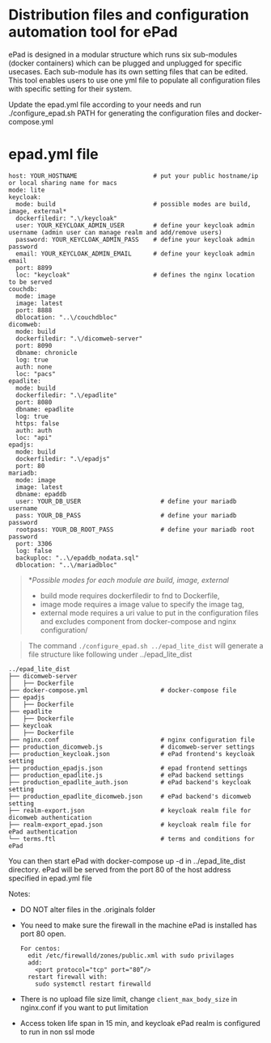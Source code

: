 # Distribution files and configuration automation tool for ePad

ePad is designed in a modular structure which runs six sub-modules (docker containers) which can be plugged and unplugged for specific usecases. Each sub-module has its own setting files that can be edited. This tool enables users to use one yml file to populate all configuration files with specific setting for their system.

Update the epad.yml file according to your needs and run 
  ./configure_epad.sh PATH
for generating the configuration files and docker-compose.yml

# epad.yml file

    host: YOUR_HOSTNAME                     # put your public hostname/ip or local sharing name for macs
    mode: lite
    keycloak:
      mode: build                           # possible modes are build, image, external*
      dockerfiledir: ".\/keycloak"
      user: YOUR_KEYCLOAK_ADMIN_USER        # define your keycloak admin username (admin user can manage realm and add/remove users)
      password: YOUR_KEYCLOAK_ADMIN_PASS    # define your keycloak admin password 
      email: YOUR_KEYCLOAK_ADMIN_EMAIL      # define your keycloak admin email
      port: 8899
      loc: "keycloak"                       # defines the nginx location to be served
    couchdb:
      mode: image
      image: latest
      port: 8888
      dblocation: "..\/couchdbloc"
    dicomweb:
      mode: build
      dockerfiledir: ".\/dicomweb-server"
      port: 8090
      dbname: chronicle
      log: true
      auth: none
      loc: "pacs"
    epadlite:
      mode: build
      dockerfiledir: ".\/epadlite"
      port: 8080
      dbname: epadlite
      log: true
      https: false
      auth: auth
      loc: "api"
    epadjs:
      mode: build
      dockerfiledir: ".\/epadjs"
      port: 80
    mariadb:
      mode: image
      image: latest
      dbname: epaddb
      user: YOUR_DB_USER                      # define your mariadb username
      pass: YOUR_DB_PASS                      # define your mariadb password
      rootpass: YOUR_DB_ROOT_PASS             # define your mariadb root password
      port: 3306
      log: false
      backuploc: "..\/epaddb_nodata.sql"
      dblocation: "..\/mariadbloc"

> **Possible modes for each module are build, image, external*
> * build mode requires dockerfiledir to fnd to Dockerfile, 
> * image mode requires a image value to specify the image tag, 
> * external mode requires a uri value to put in the configuration files and excludes component from docker-compose and nginx configuration/

> The command
  `./configure_epad.sh ../epad_lite_dist`
will generate a file structure like following under ../epad_lite_dist


    ../epad_lite_dist
    ├── dicomweb-server
    │   ├── Dockerfile
    ├── docker-compose.yml                    # docker-compose file
    ├── epadjs
    │   ├── Dockerfile
    ├── epadlite
    │   ├── Dockerfile
    ├── keycloak
    │   ├── Dockerfile
    ├── nginx.conf                            # nginx configuration file
    ├── production_dicomweb.js                # dicomweb-server settings
    ├── production_keycloak.json              # ePad frontend's keycloak setting
    ├── production_epadjs.json                # epad frontend settings
    ├── production_epadlite.js                # ePad backend settings
    ├── production_epadlite_auth.json         # ePad backend's keycloak setting
    ├── production_epadlite_dicomweb.json     # ePad backend's dicomweb setting
    ├── realm-export.json                     # keycloak realm file for dicomweb authentication
    ├── realm-export_epad.json                # keycloak realm file for ePad authentication
    └── terms.ftl                             # terms and conditions for ePad


You can then start ePad with docker-compose up -d in ../epad_lite_dist directory.
ePad will be served from the port 80 of the host address specified in epad.yml file

Notes:
  - DO NOT alter files in the .originals folder
  - You need to make sure the firewall in the machine ePad is installed has port 80 open.


        For centos:
          edit /etc/firewalld/zones/public.xml with sudo privilages
          add: 
            <port protocol="tcp" port="80”/>
          restart firewall with: 
            sudo systemctl restart firewalld
  - There is no upload file size limit, change `client_max_body_size` in nginx.conf if you want to put limitation
  - Access token life span in 15 min, and keycloak ePad realm is configured to run in non ssl mode
  
  
 
  
